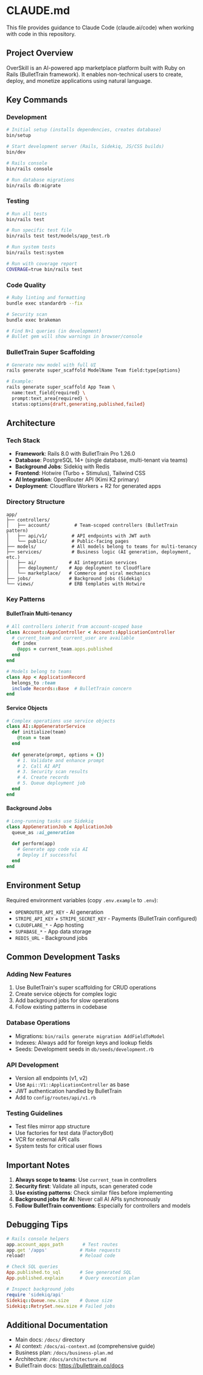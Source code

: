 # CLAUDE.md

This file provides guidance to Claude Code (claude.ai/code) when working with code in this repository.

## Project Overview

OverSkill is an AI-powered app marketplace platform built with Ruby on Rails (BulletTrain framework). It enables non-technical users to create, deploy, and monetize applications using natural language.

## Key Commands

### Development
```bash
# Initial setup (installs dependencies, creates database)
bin/setup

# Start development server (Rails, Sidekiq, JS/CSS builds)
bin/dev

# Rails console
bin/rails console

# Run database migrations
bin/rails db:migrate
```

### Testing
```bash
# Run all tests
bin/rails test

# Run specific test file
bin/rails test test/models/app_test.rb

# Run system tests
bin/rails test:system

# Run with coverage report
COVERAGE=true bin/rails test
```

### Code Quality
```bash
# Ruby linting and formatting
bundle exec standardrb --fix

# Security scan
bundle exec brakeman

# Find N+1 queries (in development)
# Bullet gem will show warnings in browser/console
```

### BulletTrain Super Scaffolding
```bash
# Generate new model with full UI
rails generate super_scaffold ModelName Team field:type{options}

# Example:
rails generate super_scaffold App Team \
  name:text_field{required} \
  prompt:text_area{required} \
  status:options{draft,generating,published,failed}
```

## Architecture

### Tech Stack
- **Framework**: Rails 8.0 with BulletTrain Pro 1.26.0
- **Database**: PostgreSQL 14+ (single database, multi-tenant via teams)
- **Background Jobs**: Sidekiq with Redis
- **Frontend**: Hotwire (Turbo + Stimulus), Tailwind CSS
- **AI Integration**: OpenRouter API (Kimi K2 primary)
- **Deployment**: Cloudflare Workers + R2 for generated apps

### Directory Structure
```
app/
├── controllers/
│   ├── account/         # Team-scoped controllers (BulletTrain pattern)
│   ├── api/v1/         # API endpoints with JWT auth
│   └── public/         # Public-facing pages
├── models/             # All models belong to teams for multi-tenancy
├── services/           # Business logic (AI generation, deployment, etc.)
│   ├── ai/            # AI integration services
│   ├── deployment/    # App deployment to Cloudflare
│   └── marketplace/   # Commerce and viral mechanics
├── jobs/              # Background jobs (Sidekiq)
└── views/             # ERB templates with Hotwire
```

### Key Patterns

#### BulletTrain Multi-tenancy
```ruby
# All controllers inherit from account-scoped base
class Account::AppsController < Account::ApplicationController
  # current_team and current_user are available
  def index
    @apps = current_team.apps.published
  end
end

# Models belong to teams
class App < ApplicationRecord
  belongs_to :team
  include Records::Base  # BulletTrain concern
end
```

#### Service Objects
```ruby
# Complex operations use service objects
class AI::AppGeneratorService
  def initialize(team)
    @team = team
  end
  
  def generate(prompt, options = {})
    # 1. Validate and enhance prompt
    # 2. Call AI API
    # 3. Security scan results
    # 4. Create records
    # 5. Queue deployment job
  end
end
```

#### Background Jobs
```ruby
# Long-running tasks use Sidekiq
class AppGenerationJob < ApplicationJob
  queue_as :ai_generation
  
  def perform(app)
    # Generate app code via AI
    # Deploy if successful
  end
end
```

## Environment Setup

Required environment variables (copy `.env.example` to `.env`):
- `OPENROUTER_API_KEY` - AI generation
- `STRIPE_API_KEY` + `STRIPE_SECRET_KEY` - Payments (BulletTrain configured)
- `CLOUDFLARE_*` - App hosting
- `SUPABASE_*` - App data storage
- `REDIS_URL` - Background jobs

## Common Development Tasks

### Adding New Features
1. Use BulletTrain's super scaffolding for CRUD operations
2. Create service objects for complex logic
3. Add background jobs for slow operations
4. Follow existing patterns in codebase

### Database Operations
- Migrations: `bin/rails generate migration AddFieldToModel`
- Indexes: Always add for foreign keys and lookup fields
- Seeds: Development seeds in `db/seeds/development.rb`

### API Development
- Version all endpoints (v1, v2)
- Use `Api::V1::ApplicationController` as base
- JWT authentication handled by BulletTrain
- Add to `config/routes/api/v1.rb`

### Testing Guidelines
- Test files mirror app structure
- Use factories for test data (FactoryBot)
- VCR for external API calls
- System tests for critical user flows

## Important Notes

1. **Always scope to teams**: Use `current_team` in controllers
2. **Security first**: Validate all inputs, scan generated code
3. **Use existing patterns**: Check similar files before implementing
4. **Background jobs for AI**: Never call AI APIs synchronously
5. **Follow BulletTrain conventions**: Especially for controllers and models

## Debugging Tips

```ruby
# Rails console helpers
app.account_apps_path       # Test routes
app.get '/apps'            # Make requests
reload!                    # Reload code

# Check SQL queries
App.published.to_sql       # See generated SQL
App.published.explain      # Query execution plan

# Inspect background jobs
require 'sidekiq/api'
Sidekiq::Queue.new.size    # Queue size
Sidekiq::RetrySet.new.size # Failed jobs
```

## Additional Documentation

- Main docs: `/docs/` directory
- AI context: `/docs/ai-context.md` (comprehensive guide)
- Business plan: `/docs/business-plan.md`
- Architecture: `/docs/architecture.md`
- BulletTrain docs: https://bullettrain.co/docs